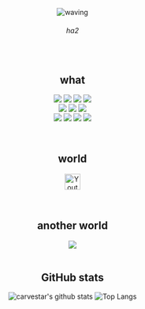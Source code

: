 <div align=center>
  
![waving](https://capsule-render.vercel.app/api?type=waving&height=200&text=carvestar&fontAlign=50&fontAlignY=40&color=5265F5&fontColor=2E2EFE&fontSize=55)

###### ha2

<br>

## what
<p>
<img src="https://img.shields.io/badge/python-red?style=flat&logo=python&logoColor=721412"/>
<img src="https://img.shields.io/badge/javaScript-orange?style=flat&logo=javaScript&logoColor=9C4121"/>
<img src="https://img.shields.io/badge/Eclipse IDE-yellow?style=flat&logo=Eclipse IDE&logoColor=F5C400"/>
<img src="https://img.shields.io/badge/C-green?style=flat&logo=C&logoColor=3B5526"/> <br>
<img src="https://img.shields.io/badge/HTML5-blue?style=flat&logo=HTML5&logoColor=0B556A"/>
<img src="https://img.shields.io/badge/Visual Studio Code-navy?style=flat&logo=Visual Studio Code&logoColor=0075A8"/>  
<img src="https://img.shields.io/badge/Visual Studio-purple?style=flat&logo=Visual Studio&logoColor=8D73B0"/> <br> 
<img src="https://img.shields.io/badge/MySQL-pink?style=flat&logo=MySQL&logoColor=D70F64"/>  
<img src="https://img.shields.io/badge/PyCharm-lavender?style=flat&logo=PyCharm&logoColor=663399"/>
<img src="https://img.shields.io/badge/Anaconda-grey?style=flat&logo=Anaconda&logoColor=8A8A8A"/> 
<img src="https://img.shields.io/badge/Github-white?style=flat&logo=Github&logoColor=221E1F"/>  
</p>

<br>

## world
<a href="https://youtu.be/N5C5ZdvbHnY?si=1TMrgpDcowODoVQV"><img width="32px" alt="Youtube" title="Youtube" src="https://i.imgur.com/qiXu7b2.png"/></a>

<br>

## another world
<a href="https://blog.naver.com/brn_sfever/223616477548" target="_blank">
  <img src="https://img.shields.io/badge/Naver_Blog-03C75A?style=for-the-badge&logo=naver&logoColor=white"/></a>

<br>
<br>

## GitHub stats <br>
![carvestar's github stats](https://github-readme-stats.vercel.app/api?username=carvestar&show_icons=true&theme=default)
![Top Langs](https://github-readme-stats.vercel.app/api/top-langs/?username=carvestar&layout=compact&theme=default)
</div>

